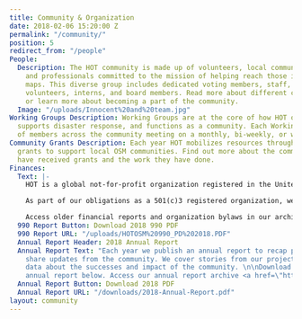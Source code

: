 ```yaml
---
title: Community & Organization
date: 2018-02-06 15:20:00 Z
permalink: "/community/"
position: 5
redirect_from: "/people"
People:
  Description: The HOT community is made up of volunteers, local community leaders,
    and professionals committed to the mission of helping reach those in need through
    maps. This diverse group includes dedicated voting members, staff, contractors,
    volunteers, interns, and board members. Read more about different community members
    or learn more about becoming a part of the community.
  Image: "/uploads/Innocent%20and%20team.jpg"
Working Groups Description: Working Groups are at the core of how HOT organizes projects,
  supports disaster response, and functions as a community. Each Working Group consists
  of members across the community meeting on a monthly, bi-weekly, or weekly basis.
Community Grants Description: Each year HOT mobilizes resources through community
  grants to support local OSM communities. Find out more about the communities that
  have received grants and the work they have done.
Finances:
  Text: |-
    HOT is a global not-for-profit organization registered in the United States of America.

    As part of our obligations as a 501(c)3 registered organization, we make our financial filings (known as "Form 990: Return of Organization Exempt From Income Tax") available for public inspection. HOT's 2012 - 2017 returns are posted below. Any further questions can be directed to the Board of Directors, specifically the Treasurer.

    Access older financial reports and organization bylaws in our archive <a href="https://github.com/hotosm/hotosm-website/tree/gh-pages/downloads">here.</a>
  990 Report Button: Download 2018 990 PDF
  990 Report URL: "/uploads/HOTOSM%20990_PD%202018.PDF"
  Annual Report Header: 2018 Annual Report
  Annual Report Text: "Each year we publish an annual report to recap projects and
    share updates from the community. We cover stories from our projects and share
    data about the successes and impact of the community. \n\nDownload our latest
    annual report below. Access our annual report archive <a href=\"https://github.com/hotosm/hotosm-website/tree/gh-pages/downloads\">here.</a>"
  Annual Report Button: Download 2018 PDF
  Annual Report URL: "/downloads/2018-Annual-Report.pdf"
layout: community
---
```


